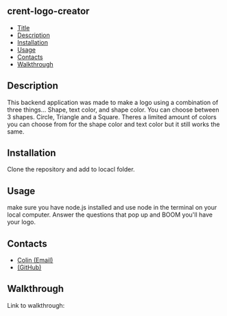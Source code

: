 ## crent-logo-creator

- [Title](#title)
- [Description](#description)
- [Installation](#installation)
- [Usage](#usage)
- [Contacts](#contacts)
- [Walkthrough](#walkthrough)

## Description

This backend application was made to make a logo using a combination of three things... Shape, text color, and shape color. You can choose between 3 shapes. Circle, Triangle and a Square. Theres a limited amount of colors you can choose from for the shape color and text color but it still works the same.

## Installation

Clone the repository and add to locacl folder.

## Usage

make sure you have node.js installed and use node in the terminal on your local computer. Answer the questions that pop up and BOOM you'll have your logo.

## Contacts

- [Colin (Email)](mailto:Crent0699@mail.com)
- [(GitHub)](https://github.com/Crent99)

## Walkthrough

Link to walkthrough: 
